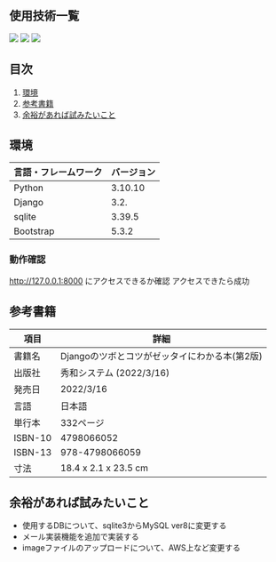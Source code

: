 <div id="top"></div>

## 使用技術一覧

<!-- シールド一覧 -->
<!-- 該当するプロジェクトの中から任意のものを選ぶ-->
<p style="display: inline">
  <!-- フロントエンドのフレームワーク一覧 -->
  <img src="https://img.shields.io/badge/-Bootstrap-563D7C.svg?logo=bootstrap&style=for-the-badge">
  <!-- バックエンドのフレームワーク一覧 -->
  <img src="https://img.shields.io/badge/-Django-092E20.svg?logo=django&style=for-the-badge">
  <!-- バックエンドの言語一覧 -->
  <img src="https://img.shields.io/badge/-Python-F2C63C.svg?logo=python&style=for-the-badge">
  <!-- ミドルウェア一覧 -->

  <!-- インフラ一覧 -->

</p>

## 目次

1. [環境](#環境)
2. [参考書籍](#参考書籍)
3. [余裕があれば試みたいこと](#余裕があれば試みたいこと)


<!-- プロジェクトについて -->

## 環境

<!-- 言語、フレームワーク、ミドルウェア、インフラの一覧とバージョンを記載 -->

| 言語・フレームワーク  | バージョン |
| --------------------- | ---------- |
| Python                | 3.10.10    |
| Django                | 3.2.       |
| sqlite                | 3.39.5     |
| Bootstrap             | 5.3.2      |


### 動作確認

http://127.0.0.1:8000 にアクセスできるか確認
アクセスできたら成功

## 参考書籍

| 項目                  | 詳細    |
| --------------------- | ---------- |
| 書籍名                 | Djangoのツボとコツがゼッタイにわかる本(第2版) |
| 出版社                 | 秀和システム (2022/3/16)                  |
| 発売日                 | 2022/3/16                               |
| 言語                   | 日本語                                  |
| 単行本                 | 332ページ                                |
| ISBN-10               | 4798066052                              |
| ISBN-13               | 978-4798066059                          |
| 寸法                   | 18.4 x 2.1 x 23.5 cm                   |

## 余裕があれば試みたいこと
- 使用するDBについて、sqlite3からMySQL ver8に変更する
- メール実装機能を追加で実装する
- imageファイルのアップロードについて、AWS上など変更する